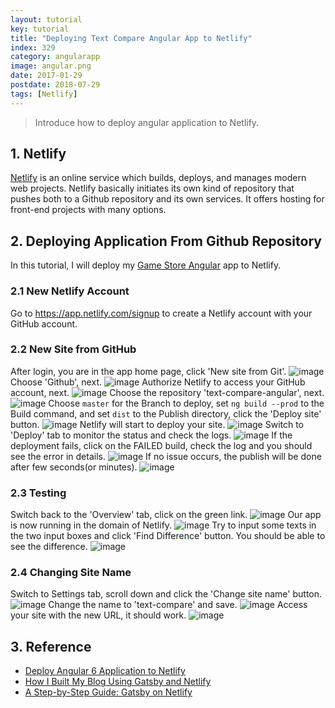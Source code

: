 ```yaml
---
layout: tutorial
key: tutorial
title: "Deploying Text Compare Angular App to Netlify"
index: 329
category: angularapp
image: angular.png
date: 2017-01-29
postdate: 2018-07-29
tags: [Netlify]
---
```


> Introduce how to deploy angular application to Netlify.

## 1. Netlify
[Netlify](https://www.netlify.com/) is an online service which builds, deploys, and manages modern web projects.  Netlify basically initiates its own kind of repository that pushes both to a Github repository and its own services. It offers hosting for front-end projects with many options.

## 2. Deploying Application From Github Repository
In this tutorial, I will deploy my [Game Store Angular](https://github.com/jojozhuang/game-store-angular) app to Netlify.
### 2.1 New Netlify Account
Go to https://app.netlify.com/signup to create a Netlify account with your GitHub account.
### 2.2 New Site from GitHub
After login, you are in the app home page, click 'New site from Git'.
![image](/public/images/frontend/329/app.png)
Choose 'Github', next.
![image](/public/images/frontend/329/newsite.png)
Authorize Netlify to access your GitHub account, next.
![image](/public/images/frontend/329/authorize.png)
Choose the repository 'text-compare-angular', next.
![image](/public/images/frontend/329/repository.png)
Choose `master` for the Branch to deploy, set `ng build --prod` to the Build command, and set `dist` to the Publish directory, click the 'Deploy site' button.
![image](/public/images/frontend/329/options.png)
Netlify will start to deploy your site.
![image](/public/images/frontend/329/inprogress.png)
Switch to 'Deploy' tab to monitor the status and check the logs.
![image](/public/images/frontend/329/monitor.png)
If the deployment fails, click on the FAILED build, check the log and you should see the error in details.
![image](/public/images/frontend/329/errorlog.png)
If no issue occurs, the publish will be done after few seconds(or minutes).
![image](/public/images/frontend/329/published.png)
### 2.3 Testing
Switch back to the 'Overview' tab, click on the green link.
![image](/public/images/frontend/329/overview.png)
Our app is now running in the domain of Netlify.
![image](/public/images/frontend/329/diff.png)
Try to input some texts in the two input boxes and click 'Find Difference' button. You should be able to see the difference.
![image](/public/images/frontend/329/compare.png)
### 2.4 Changing Site Name
Switch to Settings tab, scroll down and click the 'Change site name' button.
![image](/public/images/frontend/329/settings.png)
Change the name to 'text-compare' and save.
![image](/public/images/frontend/329/changename.png)
Access your site with the new URL, it should work.
![image](/public/images/frontend/329/newname.png)

## 3. Reference
* [Deploy Angular 6 Application to Netlify](https://medium.com/@geeksamu/deploy-angular-6-application-to-netlify-60b39b9df61c)
* [How I Built My Blog Using Gatsby and Netlify](https://blog.pavsidhu.com/how-i-built-my-blog-using-gatsby-and-netlify/)
* [A Step-by-Step Guide: Gatsby on Netlify](https://www.netlify.com/blog/2016/02/24/a-step-by-step-guide-gatsby-on-netlify/)
